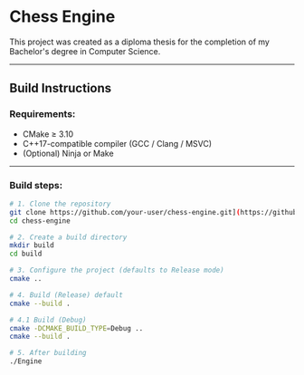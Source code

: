 # Chess Engine
This project was created as a diploma thesis for the completion of my Bachelor's degree in Computer Science.

---

## Build Instructions

### Requirements:
- CMake ≥ 3.10
- C++17-compatible compiler (GCC / Clang / MSVC)
- (Optional) Ninja or Make

---
### Build steps:

```bash
# 1. Clone the repository
git clone https://github.com/your-user/chess-engine.git](https://github.com/FMI-OpenSource-Lab/chess-engine.git
cd chess-engine

# 2. Create a build directory
mkdir build
cd build

# 3. Configure the project (defaults to Release mode)
cmake ..

# 4. Build (Release) default
cmake --build .

# 4.1 Build (Debug)
cmake -DCMAKE_BUILD_TYPE=Debug ..
cmake --build .

# 5. After building
./Engine
